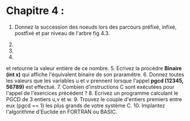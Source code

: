 # Chapitre 4 :

1. Donnez la succession des noeuds lors des parcours préfixé, infixé, postfixé et par niveau de l'arbre fig 4.3.
2. 
3.

4. 
et retourne la valeur entière de ce nombre.
5. Ecrivez la procédre **Binaire (int x)** qui affiche l'équivalent binaire de son praramêtre.
6. Donnez toutes les valeurs que les variables u et v prennent lorsque l'appel **pgcd (12345, 56789)** est effectué.
7. Combien d'instructions C sont exécutées pour l'appel de l'exercices précédent ?
8. Ecrivez un programme calculant le PGCD de 3 entiers u,v et w.
9. Trouvez le couple d'entiers premiers entre eux (pgcd == 1) les plus grands de votre système C.
10. Implantez l'algorithme d'Euclide en FORTRAN ou BASIC.  
